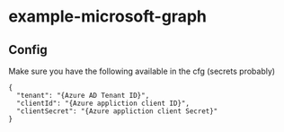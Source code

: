 # example-microsoft-graph

## Config

Make sure you have the following available in the cfg (secrets probably)

```
{
  "tenant": "{Azure AD Tenant ID}",
  "clientId": "{Azure appliction client ID}",
  "clientSecret": "{Azure appliction client Secret}"
}
```
